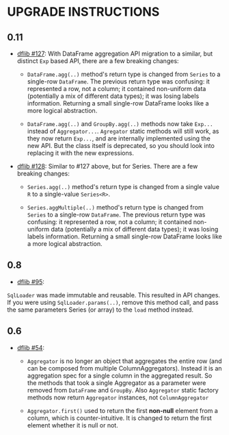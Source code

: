 # UPGRADE INSTRUCTIONS

## 0.11

* [dflib #127](https://github.com/bootique/bootique-agrest/issues/127): With DataFrame aggregation API migration to
a similar, but distinct `Exp` based API, there are a few breaking changes:

  * `DataFrame.agg(..)` method's return type is changed from `Series` to a single-row `DataFrame`. The previous return 
  type was confusing: it represented a row, not a column; it contained non-uniform data (potentially a mix of 
  different data types); it was losing labels information. Returning a small single-row DataFrame looks like a more 
  logical abstraction.

  * `DataFrame.agg(..)` and `GroupBy.agg(..)` methods now take `Exp...` instead of `Aggregator...`. `Agregator` 
  static methods will still work, as they now return `Exp...`, and are internally implemented using the new API. 
  But the class itself is deprecated, so you should look into replacing it with the new expressions.


* [dflib #128](https://github.com/bootique/bootique-agrest/issues/128): Similar to #127 above, but for Series. There 
  are a few breaking changes:

  * `Series.agg(..)` method's return type is changed from a single value `R` to a single-value `Series<R>`.

  * `Series.aggMultiple(..)` method's return type is changed from `Series` to a single-row `DataFrame`. The previous 
    return type was confusing: it represented a row, not a column; it contained non-uniform data (potentially a mix of
    different data types); it was losing labels information. Returning a small single-row DataFrame looks like a more
    logical abstraction.


## 0.8

* [dflib #95](https://github.com/bootique/bootique-agrest/issues/95):

`SqlLoader` was made immutable and reusable. This resulted in API changes. If you were using `SqlLoader.params(..)`, 
remove this method call, and pass the same parameters Series (or array) to the `load` method instead.

## 0.6

* [dflib #54](https://github.com/bootique/bootique-agrest/issues/37): 

  * `Aggregator` is no longer an object that aggregates the entire row 
  (and can be composed from multiple ColumnAggregators). Instead it is 
  an aggregation spec for a single column in the aggregated result. 
  So the methods that took a single Aggregator as a parameter were 
  removed from `DataFrame` and `GroupBy`. Also `Aggregator` static factory
  methods now return `Aggregator` instances, not `ColumnAggregator`

  * `Aggregator.first()` used to return the first **non-null** element from 
  a column, which is counter-intuitive. It is changed to return the first 
  element whether it is null or not.